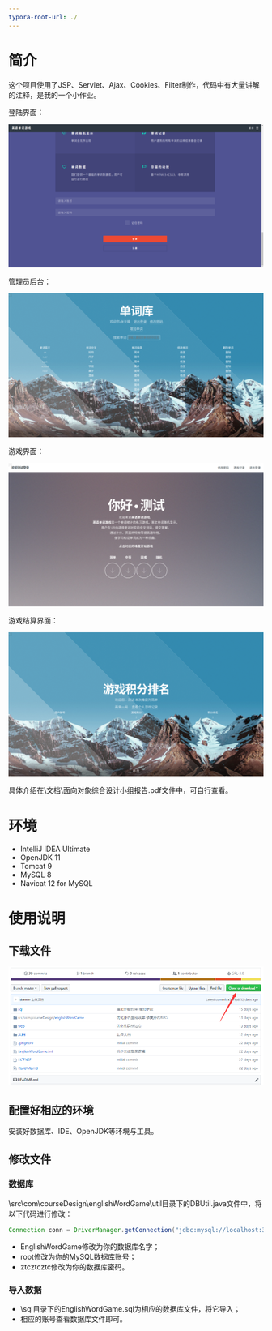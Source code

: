 ```yaml
---
typora-root-url: ./
---
```


# 简介

这个项目使用了JSP、Servlet、Ajax、Cookies、Filter制作，代码中有大量讲解的注释，是我的一个小作业。

登陆界面：

![登录界面](/文档/截图/登录界面.png)

管理员后台：

![2](/文档/截图/后台.png)

游戏界面：

![游戏界面](/文档/截图/游戏界面.png)

游戏结算界面：

![游戏结算](/文档/截图/游戏结算.png)

具体介绍在\文档\面向对象综合设计小组报告.pdf文件中，可自行查看。

# 环境

- IntelliJ IDEA Ultimate
- OpenJDK 11
- Tomcat 9
- MySQL 8
- Navicat 12 for MySQL

# 使用说明

## 下载文件

![下载](/文档/截图/下载.png)

## 配置好相应的环境

安装好数据库、IDE、OpenJDK等环境与工具。

## 修改文件

### 数据库

\src\com\courseDesign\englishWordGame\util目录下的DBUtil.java文件中，将以下代码进行修改：

```java
Connection conn = DriverManager.getConnection("jdbc:mysql://localhost:3306/EnglishWordGame", "root", "ztcztcztc");
```

- EnglishWordGame修改为你的数据库名字；
- root修改为你的MySQL数据库账号；
- ztcztcztc修改为你的数据库密码。

### 导入数据

- \sql目录下的EnglishWordGame.sql为相应的数据库文件，将它导入；
- 相应的账号查看数据库文件即可。